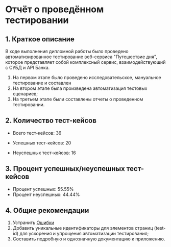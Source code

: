 # Отчёт о проведённом тестировании

## 1. Краткое описание

В ходе выполнения дипломной работы было проведено автоматизированное тестирование веб-сервиса "Путешествие дня",
которое представляет собой комплексный сервис, взаимодействующий с СУБД и API Банка.

1. На первом этапе было проведено исследовательское,
   мануальное тестирование и составлен
2. На втором этапе была произведена автоматизация тестовых сценариев;
3. На третьем этапе были составлены отчеты о проведенном тестировании.

## 2. Количество тест-кейсов

- Всего тест-кейсов: 36

- Успешных тест-кейсов: 20

- Неуспешных тест-кейсов: 16



## 3. Процент успешных/неуспешных тест-кейсов

- Процент успешных: 55.55%
- Процент неуспешных: 44.44%

## 4. Общие рекомендации

1. Устранить [Ошибки](https://github.com/IlyaVatlin/Diplom2/issues)
2. Добавить уникальные идентификаторы для элементов страниц (test-id) для ускорения и упрощения
   автоматизации тестирования;
3. Составить подробную и однозначную документацию к приложению.

